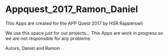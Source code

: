 # Appquest_2017_Ramon_Daniel

This Apps are created for the APP Quest 2017 by HSR Rapperswil

We use this space just for our projects... This Apps are work in progress so we are not responsible for any problems

Autors, Daniel and Ramon
